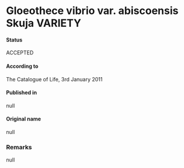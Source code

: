 Gloeothece vibrio var. abiscoensis Skuja VARIETY
=======

#### Status
ACCEPTED

#### According to
The Catalogue of Life, 3rd January 2011

#### Published in
null

#### Original name
null

### Remarks
null